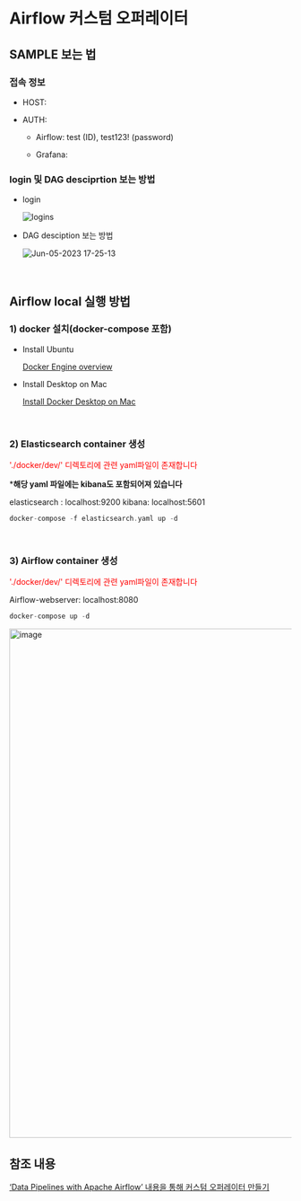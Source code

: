 # Airflow 커스텀 오퍼레이터 

## SAMPLE 보는 법

### 접속 정보

- HOST:
- AUTH:
    
     - Airflow: test (ID),  test123! (password)
    
     - Grafana: 
    

### login 및 DAG desciprtion 보는 방법

- login

    ![logins](https://github.com/cucuridas/operator_custom_tg/assets/65060314/63cd8b87-fc0e-4e50-98d8-b763bea5502b)

- DAG desciption 보는 방법
    
    ![Jun-05-2023 17-25-13](https://github.com/cucuridas/operator_custom_tg/assets/65060314/8c87d151-abfd-4e8f-b78d-eb37c8904865)

<br>

## Airflow local 실행 방법

### 1) docker 설치(docker-compose 포함)

- Install Ubuntu

    [Docker Engine overview](https://docs.docker.com/engine/)

- Install Desktop on Mac

    [Install Docker Desktop on Mac](https://docs.docker.com/desktop/install/mac-install/)

</br> 

### 2) Elasticsearch container 생성

<span style="color:red"> './docker/dev/' 디렉토리에 관련 yaml파일이 존재합니다</sapn>

***해당 yaml 파일에는 kibana도 포함되어져 있습니다** 

elasticsearch : localhost:9200
kibana: localhost:5601

```c
docker-compose -f elasticsearch.yaml up -d
```

</br> 

### 3) Airflow container 생성
<span style="color:red"> './docker/dev/' 디렉토리에 관련 yaml파일이 존재합니다</sapn>

Airflow-webserver: localhost:8080

```c
docker-compose up -d
```

<img width="907" alt="image" src="https://github.com/cucuridas/operator_custom_tg/assets/65060314/92ecfa81-40c8-4563-b300-8216796bcae6">


<br>

## 참조 내용

[ ‘Data Pipelines with Apache Airflow’ 내용을 통해 커스텀 오퍼레이터 만들기](READBOOKS.md)

</br>

